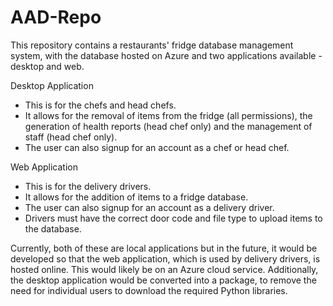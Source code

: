 # AAD-Repo

This repository contains a restaurants' fridge database management system, with the database hosted on Azure and two applications available - desktop and web. 

Desktop Application
- This is for the chefs and head chefs.
- It allows for the removal of items from the fridge (all permissions), the generation of health reports (head chef only) and the management of staff (head chef only).
- The user can also signup for an account as a chef or head chef.

Web Application
- This is for the delivery drivers.
- It allows for the addition of items to a fridge database.
- The user can also signup for an account as a delivery driver.
- Drivers must have the correct door code and file type to upload items to the database.

Currently, both of these are local applications but in the future, it would be developed so that the web application, which is used by delivery drivers, is hosted online. This would likely be on an Azure cloud service. Additionally, the desktop application would be converted into a package, to remove the need for individual users to download the required Python libraries.
